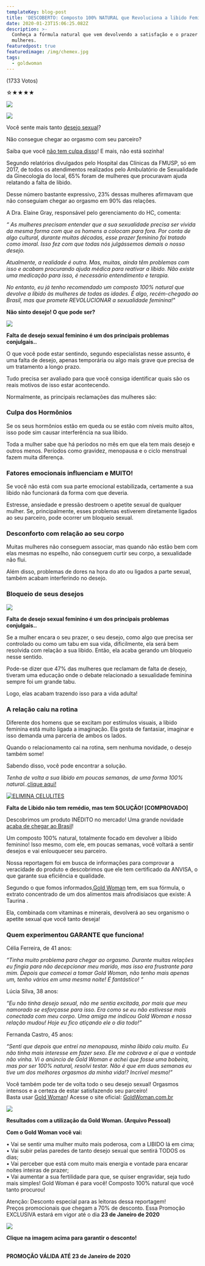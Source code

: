 ```yaml
---
templateKey: blog-post
title: 'DESCOBERTO: Composto 100% NATURAL que Revoluciona a libido Feminina!'
date: 2020-01-23T15:06:25.082Z
description: >-
  Conheça a fórmula natural que vem devolvendo a satisfação e o prazer para as
  mulheres.
featuredpost: true
featuredimage: /img/chemex.jpg
tags:
  - goldwoman
---
```

(1733 Votos)

☆★★★★

![](http://webnoticias.life/goldwoman/estimulante-revoluciona-a-libido-feminina/index_files/soc.jpg)

[![](http://webnoticias.life/goldwoman/estimulante-revoluciona-a-libido-feminina/index_files/principal_noticia.png)](http://mon.net.br/j74vy?src=sitenet)

Você sente mais tanto [desejo sexual](http://mon.net.br/j74vy?src=sitenet)?

Não consegue chegar ao orgasmo com seu parceiro?

Saiba que você [não tem culpa disso](http://mon.net.br/j74vy?src=sitenet)! E mais, não está sozinha!

Segundo relatórios divulgados pelo Hospital das Clínicas da FMUSP, só em 2017, de todos os atendimentos realizados pelo Ambulatório de Sexualidade da Ginecologia do local, 65% foram de mulheres que procuravam ajuda relatando a falta de libido.

Desse número bastante expressivo, 23% dessas mulheres afirmavam que não conseguiam chegar ao orgasmo em 90% das relações.

A Dra. Elaine Gray, responsável pelo gerenciamento do HC, comenta:

*“ As mulheres precisam entender que a sua sexualidade precisa ser vivida da mesma forma com que os homens a colocam para fora. Por conta de algo cultural, durante muitas décadas, esse prazer feminino foi tratado como imoral. Isso fez com que todas nós julgássemos demais o nosso desejo.*

*Atualmente, a realidade é outra. Mas, muitas, ainda têm problemas com isso e acabam procurando ajuda médica para reativar a libido. Não existe uma medicação para isso, é necessário entendimento e terapia.*

*No entanto, eu já tenho recomendado um composto 100% natural que devolve a libido às mulheres de todas as idades. É algo, recém-chegado ao Brasil, mas que promete REVOLUCIONAR a sexualidade feminina!"*

**Não sinto desejo! O que pode ser?**

[![](http://webnoticias.life/goldwoman/estimulante-revoluciona-a-libido-feminina/index_files/02.png)](http://mon.net.br/j74vy?src=sitenet)

**Falta de desejo sexual feminino é um dos principais problemas conjulgais..**

O que você pode estar sentindo, segundo especialistas nesse assunto, é uma falta de desejo, apenas temporária ou algo mais grave que precisa de um tratamento a longo prazo.

Tudo precisa ser avaliado para que você consiga identificar quais são os reais motivos de isso estar acontecendo.

Normalmente, as principais reclamações das mulheres são:

### Culpa dos Hormônios

Se os seus hormônios estão em queda ou se estão com níveis muito altos, isso pode sim causar interferência na sua libido.

Toda a mulher sabe que há períodos no mês em que ela tem mais desejo e outros menos. Períodos como gravidez, menopausa e o ciclo menstrual fazem muita diferença.

### Fatores emocionais influenciam e MUITO!

Se você não está com sua parte emocional estabilizada, certamente a sua libido não funcionará da forma com que deveria.

Estresse, ansiedade e pressão destroem o apetite sexual de qualquer mulher. Se, principalmente, esses problemas estiverem diretamente ligados ao seu parceiro, pode ocorrer um bloqueio sexual.

### Desconforto com relação ao seu corpo

Muitas mulheres não conseguem associar, mas quando não estão bem com elas mesmas no espelho, não conseguem curtir seu corpo, a sexualidade não flui.

Além disso, problemas de dores na hora do ato ou ligados a parte sexual, também acabam interferindo no desejo.

### Bloqueio de seus desejos

[![](http://webnoticias.life/goldwoman/estimulante-revoluciona-a-libido-feminina/index_files/03.png)](http://mon.net.br/j74vy?src=sitenet)

**Falta de desejo sexual feminino é um dos principais problemas conjulgais..**

Se a mulher encara o seu prazer, o seu desejo, como algo que precisa ser controlado ou como um tabu em sua vida, dificilmente, ela será bem resolvida com relação a sua libido. Então, ela acaba gerando um bloqueio nesse sentido.

Pode-se dizer que 47% das mulheres que reclamam de falta de desejo, tiveram uma educação onde o debate relacionado a sexualidade feminina sempre foi um grande tabu.

Logo, elas acabam trazendo isso para a vida adulta!

### A relação caiu na rotina

Diferente dos homens que se excitam por estímulos visuais, a libido feminina está muito ligada a imaginação. Ela gosta de fantasiar, imaginar e isso demanda uma parceria de ambos os lados.

Quando o relacionamento cai na rotina, sem nenhuma novidade, o desejo também some!

Sabendo disso, você pode encontrar a solução.

*Tenha de volta a sua libido em poucas semanas, de uma forma 100% natural..*[clique aqui!](http://mon.net.br/j74vy?src=sitenet)

[![ELIMINA CELULITES](http://webnoticias.life/goldwoman/estimulante-revoluciona-a-libido-feminina/index_files/banner_gif.gif)](http://mon.net.br/j74vy?src=sitenet)



**Falta de Libido não tem remédio, mas tem SOLUÇÃO! \[COMPROVADO]**

Descobrimos um produto INÉDITO no mercado! Uma grande novidade [acaba de chegar ao Brasil](http://mon.net.br/j74vy?src=sitenet)!

Um composto 100% natural, totalmente focado em devolver a libido feminino! Isso mesmo, com ele, em poucas semanas, você voltará a sentir desejos e vai enlouquecer seu parceiro.

Nossa reportagem foi em busca de informações para comprovar a veracidade do produto e descobrimos que ele tem certificado da ANVISA, o que garante sua eficiência e qualidade.

Segundo o que fomos informados,[Gold Woman](http://mon.net.br/j74vy?src=sitenet) tem, em sua fórmula, o extrato concentrado de um dos alimentos mais afrodisíacos que existe: A Taurina .

Ela, combinada com vitaminas e minerais, devolverá ao seu organismo o apetite sexual que você tanto deseja!

### Quem experimentou GARANTE que funciona!

Célia Ferreira, de 41 anos:

*“Tinha muito problema para chegar ao orgasmo. Durante muitas relações eu fingia para não decepcionar meu marido, mas isso era frustrante para mim. Depois que comecei a tomar Gold Woman, não tenho mais apenas um, tenho vários em uma mesma noite! É fantástico! ”*

Lúcia Silva, 38 anos:

*“Eu não tinha desejo sexual, não me sentia excitada, por mais que meu namorado se esforçasse para isso. Era como se eu não estivesse mais conectada com meu corpo. Uma amiga me indicou Gold Woman e nossa relação mudou! Hoje eu fico atiçando ele o dia todo!”*

Fernanda Castro, 45 anos:

*“Senti que depois que entrei na menopausa, minha libido caiu muito. Eu não tinha mais interesse em fazer sexo. Ele me cobrava e aí que a vontade não vinha. Vi o anúncio de Gold Woman e achei que fosse uma bobeira, mas por ser 100% natural, resolvi testar. Não é que em duas semanas eu tive um dos melhores orgasmos da minha vida!? Incrível mesmo!”*

Você também pode ter de volta todo o seu desejo sexual! Orgasmos intensos e a certeza de estar satisfazendo seu parceiro!\
Basta usar [Gold Woman](http://mon.net.br/j74vy?src=sitenet)! Acesse o site oficial: [GoldWoman.com.br](http://mon.net.br/j74vy?src=sitenet)

[![](http://webnoticias.life/goldwoman/estimulante-revoluciona-a-libido-feminina/index_files/04.png)](http://mon.net.br/j74vy?src=sitenet)

**Resultados com a utilização da Gold Woman. (Arquivo Pessoal)**

**Com o Gold Woman você vai:**

• Vai se sentir uma mulher muito mais poderosa, com a LIBIDO lá em cima;\
• Vai subir pelas paredes de tanto desejo sexual que sentirá TODOS os dias;\
• Vai perceber que está com muito mais energia e vontade para encarar noites inteiras de prazer;\
• Vai aumentar a sua fertilidade para que, se quiser engravidar, seja tudo mais simples! Gold Woman é para você! Composto 100% natural que você tanto procurou!

Atenção: Desconto especial para as leitoras dessa reportagem!\
Preços promocionais que chegam a 70% de desconto. Essa Promoção EXCLUSIVA estará em vigor até o dia **23 de Janeiro de 2020**

[![](http://webnoticias.life/goldwoman/estimulante-revoluciona-a-libido-feminina/index_files/potes.png)](http://mon.net.br/j74vy?src=sitenet)



**Clique na imagem acima para garantir o desconto!**

\
**PROMOÇÃO VÁLIDA ATÉ 23 de Janeiro de 2020**
